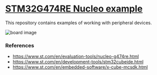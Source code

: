 # [STM32G474RE Nucleo example](https://www.st.com/en/evaluation-tools/nucleo-g474re.html)

This repository contains examples of working with peripheral devices.

![board image](docs/large.avif)

### References

- https://www.st.com/en/evaluation-tools/nucleo-g474re.html
- https://www.st.com/en/development-tools/stm32cubeide.html
- https://www.st.com/en/embedded-software/x-cube-mcsdk.html
